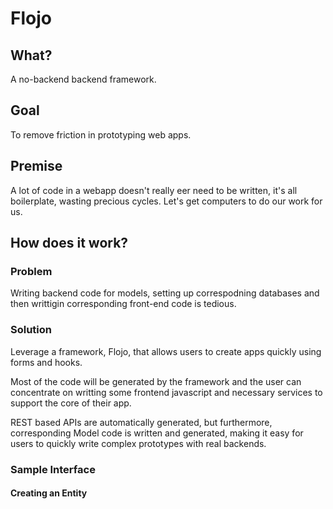 # Flojo

## What?

A no-backend backend framework.  


## Goal

To remove friction in prototyping web apps.



## Premise

  A lot of code in a webapp doesn't really eer need to be written, it's all boilerplate, wasting precious cycles. Let's get computers to do our work for us.

## How does it work?


### Problem

 Writing backend code for models, setting up correspodning databases and then writtigin corresponding front-end code is tedious.
 
 
### Solution

Leverage a framework, Flojo, that allows users to create apps quickly using forms and hooks. 


Most of the code will be generated by the framework and the user can concentrate on writting some frontend javascript and necessary services to support the core of their app. 


REST based APIs are automatically generated, but furthermore, corresponding Model code is written and generated, making it easy for users to quickly write complex prototypes with real backends. 

### Sample Interface

#### Creating an Entity

